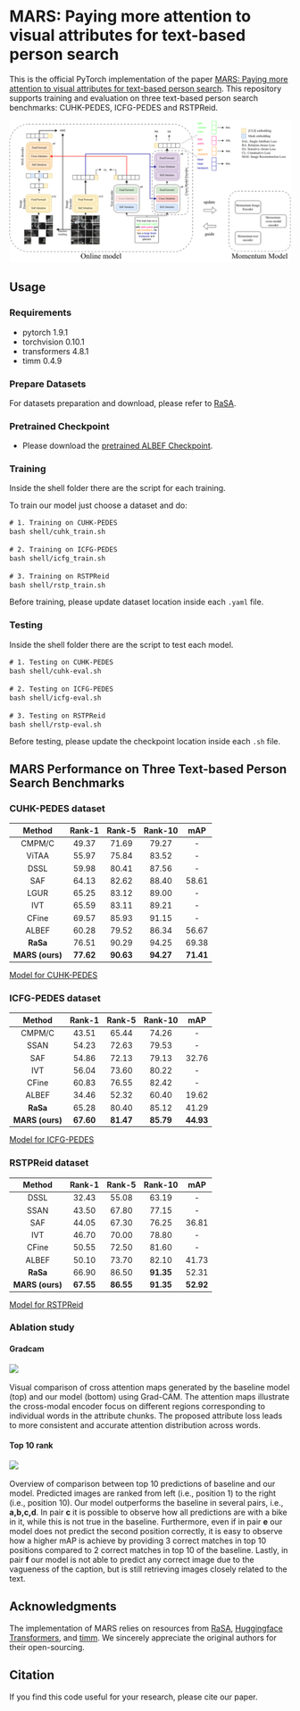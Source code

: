 # MARS: Paying more attention to visual attributes for text-based person search

This is the official PyTorch implementation of the paper [MARS: Paying more attention to visual attributes for text-based person search](). 
This repository supports training and evaluation on three text-based person search benchmarks: CUHK-PEDES, ICFG-PEDES and RSTPReid.

![](images/architecture.png)

## Usage
### Requirements
- pytorch 1.9.1
- torchvision 0.10.1
- transformers 4.8.1
- timm 0.4.9

### Prepare Datasets

For datasets preparation and download, please refer to [RaSA](https://github.com/Flame-Chasers/RaSa/).

### Pretrained Checkpoint
- Please download the [pretrained ALBEF Checkpoint](https://storage.googleapis.com/sfr-pcl-data-research/ALBEF/ALBEF.pth).

### Training
Inside the shell folder there are the script for each training.

To train our model just choose a dataset and do:
```shell
# 1. Training on CUHK-PEDES
bash shell/cuhk_train.sh

# 2. Training on ICFG-PEDES
bash shell/icfg_train.sh

# 3. Training on RSTPReid
bash shell/rstp_train.sh
```

Before training, please update dataset location inside each ```.yaml``` file.


### Testing

Inside the shell folder there are the script to test each model.

```shell
# 1. Testing on CUHK-PEDES
bash shell/cuhk-eval.sh

# 2. Testing on ICFG-PEDES
bash shell/icfg-eval.sh

# 3. Testing on RSTPReid
bash shell/rstp-eval.sh
```

Before testing, please update the checkpoint location inside each ```.sh``` file.

## MARS Performance on Three Text-based Person Search Benchmarks
### CUHK-PEDES dataset

|     Method      |  Rank-1   |  Rank-5   |  Rank-10  |    mAP    |
| :-------------: | :-------: | :-------: | :-------: | :-------: |
|     CMPM/C      |   49.37   |   71.69   |   79.27   |     -     |
|      ViTAA      |   55.97   |   75.84   |   83.52   |     -     |
|      DSSL       |   59.98   |   80.41   |   87.56   |     -     |
|       SAF       |   64.13   |   82.62   |   88.40   |   58.61   |
|      LGUR       |   65.25   |   83.12   |   89.00   |     -     |
|       IVT       |   65.59   |   83.11   |   89.21   |     -     |
|      CFine      |   69.57   |   85.93   |   91.15   |     -     |
|      ALBEF      |   60.28   |   79.52   |   86.34   |   56.67   |
|    **RaSa**     |   76.51   |   90.29   |   94.25   |   69.38   |
| **MARS (ours)** | **77.62** | **90.63** | **94.27** | **71.41** |

[Model for CUHK-PEDES](https://univpr-my.sharepoint.com/:u:/g/personal/alex_ergasti_unipr_it/Eb6kU2z0UXFCqPUkJay4SdEBr958rd0sO8n1SX8MaILCeA?e=6dOApg)

### ICFG-PEDES dataset

|     Method      |  Rank-1   |  Rank-5   |  Rank-10  |    mAP    |
| :-------------: | :-------: | :-------: | :-------: | :-------: |
|     CMPM/C      |   43.51   |   65.44   |   74.26   |     -     |
|      SSAN       |   54.23   |   72.63   |   79.53   |     -     |
|       SAF       |   54.86   |   72.13   |   79.13   |   32.76   |
|       IVT       |   56.04   |   73.60   |   80.22   |     -     |
|      CFine      |   60.83   |   76.55   |   82.42   |     -     |
|      ALBEF      |   34.46   |   52.32   |   60.40   |   19.62   |
|    **RaSa**     |   65.28   |   80.40   |   85.12   |   41.29   |
| **MARS (ours)** | **67.60** | **81.47** | **85.79** | **44.93** |

[Model for ICFG-PEDES](https://univpr-my.sharepoint.com/:u:/g/personal/alex_ergasti_unipr_it/EdSC52AI76VEiAcQzD92HNcBPCxSutaW0HuwkglImhi5gA?e=ERW1XO)

### RSTPReid dataset

|     Method      |  Rank-1   |  Rank-5   |  Rank-10  |    mAP    |
| :-------------: | :-------: | :-------: | :-------: | :-------: |
|      DSSL       |   32.43   |   55.08   |   63.19   |     -     |
|      SSAN       |   43.50   |   67.80   |   77.15   |     -     |
|       SAF       |   44.05   |   67.30   |   76.25   |   36.81   |
|       IVT       |   46.70   |   70.00   |   78.80   |     -     |
|      CFine      |   50.55   |   72.50   |   81.60   |     -     |
|      ALBEF      |   50.10   |   73.70   |   82.10   |   41.73   |
|    **RaSa**     |   66.90   |   86.50   | **91.35** |   52.31   |
| **MARS (ours)** | **67.55** | **86.55** | **91.35** | **52.92** |

[Model for RSTPReid](https://univpr-my.sharepoint.com/:u:/g/personal/alex_ergasti_unipr_it/EddGS5Y5Io5HmPZFkw3HnAsBbstGUFi7xaqTMQhpLDcNmA?e=3kZeSG)

### Ablation study

#### Gradcam
![](images/gradcam.png)

Visual comparison of cross attention maps generated by the baseline model (top) and our model (bottom) using Grad-CAM. The attention maps illustrate the cross-modal encoder focus on different regions corresponding to individual words in the attribute chunks. The proposed attribute loss leads to more consistent and accurate attention distribution across words.


#### Top 10 rank
![](images/topk.png)

Overview of comparison between top 10 predictions of baseline and our model. Predicted images are ranked from left (i.e., position 1) to the right (i.e., position 10). Our model outperforms the baseline in several pairs, i.e., **a,b,c,d**. In pair **c** it is possible to observe how all predictions are with a bike in it, while this is not true in the baseline. Furthermore, even if in pair **e** our model does not predict the second position correctly, it is easy to observe how a higher mAP is achieve by providing 3 correct matches in top 10 positions compared to 2 correct matches in top 10 of the baseline. Lastly, in pair **f** our model is not able to predict any correct image due to the vagueness of the caption, but is still retrieving images closely related to the text.


## Acknowledgments
The implementation of MARS relies on resources from [RaSA](https://github.com/Flame-Chasers/RaSa/), [Huggingface Transformers](https://github.com/huggingface/transformers), and [timm](https://github.com/rwightman/pytorch-image-models/tree/master/timm). We sincerely appreciate the original authors for their open-sourcing.


## Citation
If you find this code useful for your research, please cite our paper.

```tex

```
